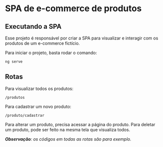 # SPA de e-commerce de produtos

## Executando a SPA
Esse projeto é responsável por criar a SPA para visualizar e interagir com os produtos de um e-commerce fictício.

Para iniciar o projeto, basta rodar o comando:
```javascript
ng serve
```

## Rotas
Para visualizar todos os produtos:
```
/produtos
```

Para cadastrar um novo produto:
```
/produto/cadastrar
```

Para alterar um produto, precisa acessar a página do produto.
Para deletar um produto, pode ser feito na mesma tela que visualiza todos.

***Observação**: os códigos em todas as rotas são para exemplo.*
